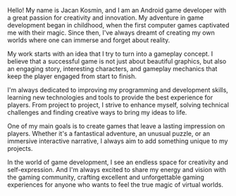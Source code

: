 Hello! My name is Jacan Kosmin, and I am an Android game developer with a great passion for creativity and innovation. My adventure in game development began in childhood, when the first computer games captivated me with their magic. Since then, I've always dreamt of creating my own worlds where one can immerse and forget about reality.

My work starts with an idea that I try to turn into a gameplay concept. I believe that a successful game is not just about beautiful graphics, but also an engaging story, interesting characters, and gameplay mechanics that keep the player engaged from start to finish.

I'm always dedicated to improving my programming and development skills, learning new technologies and tools to provide the best experience for players. From project to project, I strive to enhance myself, solving technical challenges and finding creative ways to bring my ideas to life.

One of my main goals is to create games that leave a lasting impression on players. Whether it's a fantastical adventure, an unusual puzzle, or an immersive interactive narrative, I always aim to add something unique to my projects.

In the world of game development, I see an endless space for creativity and self-expression. And I'm always excited to share my energy and vision with the gaming community, crafting excellent and unforgettable gaming experiences for anyone who wants to feel the true magic of virtual worlds.
